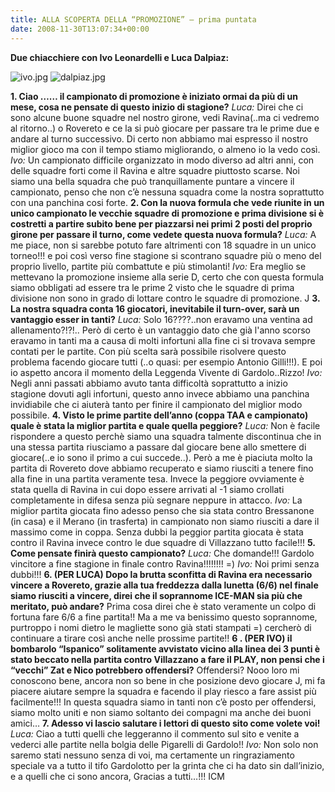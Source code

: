 ```yaml
---
title: ALLA SCOPERTA DELLA “PROMOZIONE” – prima puntata
date: 2008-11-30T13:07:34+00:00
---
```

**Due chiacchiere con Ivo Leonardelli e Luca Dalpiaz:**

![ivo.jpg](http://www.basketgardolo.it/wp-content/uploads/2008/11/ivo.jpg)
![dalpiaz.jpg](http://www.basketgardolo.it/wp-content/uploads/2008/11/dalpiaz.jpg)

**1. Ciao …… il campionato di promozione è iniziato ormai da più di un mese, cosa ne pensate di questo inizio di stagione?** _Luca:_ Direi che ci sono alcune buone squadre nel nostro girone, vedi Ravina(..ma ci vedremo al ritorno..) o Rovereto e ce la si può giocare per passare tra le prime due e andare al turno successivo. Di certo non abbiamo mai espresso il nostro miglior gioco ma con il tempo stiamo migliorando, o almeno io la vedo così. _Ivo:_ Un campionato difficile organizzato in modo diverso ad altri anni, con delle squadre forti come il Ravina e altre squadre piuttosto scarse. Noi siamo una bella squadra che può tranquillamente puntare a vincere il campionato, penso che non c’è nessuna squadra come la nostra soprattutto con una panchina cosi forte. **2. Con la nuova formula che vede riunite in un unico campionato le vecchie squadre di promozione e prima divisione si è costretti a partire subito bene per piazzarsi nei primi 2 posti del proprio girone per passare il turno, come vedete questa nuova formula?** _Luca:_ A me piace, non si sarebbe potuto fare altrimenti con 18 squadre in un unico torneo!!! e poi così verso fine stagione si scontrano squadre più o meno del proprio livello, partite più combattute e più stimolanti! _Ivo:_ Era meglio se mettevano la promozione insieme alla serie D, certo che con questa formula siamo obbligati ad essere tra le prime 2 visto che le squadre di prima divisione non sono in grado di lottare contro le squadre di promozione. J **3. La nostra squadra conta 16 giocatori, inevitabile il turn-over, sarà un vantaggio esser in tanti?** _Luca:_ Solo 16????..non eravamo una ventina ad allenamento?!?!.. Però di certo è un vantaggio dato che già l'anno scorso eravamo in tanti ma a causa di molti infortuni alla fine ci si trovava sempre contati per le partite. Con più scelta sarà possibile risolvere questo problema facendo giocare tutti (..o quasi: per esempio Antonio Gilli!!!). E poi io aspetto ancora il momento della Leggenda Vivente di Gardolo..Rizzo! _Ivo:_ Negli anni passati abbiamo avuto tanta difficoltà soprattutto a inizio stagione dovuti agli infortuni, questo anno invece abbiamo una panchina invidiabile che ci aiuterà tanto per finire il campionato del miglior modo possibile. **4. Visto le prime partite dell’anno (coppa TAA e campionato) quale è stata la miglior partita e quale quella peggiore?** _Luca:_ Non è facile rispondere a questo perchè siamo una squadra talmente discontinua che in una stessa partita riusciamo a passare dal giocare bene allo smettere di giocare(..e io sono il primo a cui succede..). Però a me è piaciuta molto la partita di Rovereto dove abbiamo recuperato e siamo riusciti a tenere fino alla fine in una partita veramente tesa. Invece la peggiore ovviamente è stata quella di Ravina in cui dopo essere arrivati al -1 siamo crollati completamente in difesa senza più segnare neppure in attacco. _Ivo:_ La miglior partita giocata fino adesso penso che sia stata contro Bressanone (in casa) e il Merano (in trasferta) in campionato non siamo riusciti a dare il massimo come in coppa. Senza dubbi la peggior partita giocata è stata contro il Ravina invece contro le due squadre di Villazzano tutto facile!!! **5. Come pensate finirà questo campionato?** _Luca:_ Che domande!!! Gardolo vincitore a fine stagione in finale contro Ravina!!!!!!!! =) _Ivo:_ Noi primi senza dubbi!!! **6. (PER LUCA) Dopo la brutta sconfitta di Ravina era necessario vincere a Rovereto, grazie alla tua freddezza dalla lunetta (6/6) nel finale siamo riusciti a vincere, direi che il soprannome ICE-MAN sia più che meritato, può andare?** Prima cosa direi che è stato veramente un colpo di fortuna fare 6/6 a fine partita!! Ma a me va benissimo questo soprannome, purtroppo i nomi dietro le magliette sono già stati stampati =) cercherò di continuare a tirare così anche nelle prossime partite!! **6 . (PER IVO) il bombarolo “Ispanico” solitamente avvistato vicino alla linea dei 3 punti è stato beccato nella partita contro Villazzano a fare il PLAY, non pensi che i “vecchi” Zat e Nico potrebbero offendersi?** Offendersi? Nooo loro mi conoscono bene, ancora non so bene in che posizione devo giocare J, mi fa piacere aiutare sempre la squadra e facendo il play riesco a fare assist più facilmente!!! In questa squadra siamo in tanti non c’è posto per offendersi, siamo molto uniti e non siamo soltanto dei compagni ma anche dei buoni amici… **7. Adesso vi lascio salutare i lettori di questo sito come volete voi!** _Luca:_ Ciao a tutti quelli che leggeranno il commento sul sito e venite a vederci alle partite nella bolgia delle Pigarelli di Gardolo!! _Ivo:_ Non solo non saremo stati nessuno senza di voi, ma certamente un ringraziamento speciale va a tutto il tifo Gardolotto per la grinta che ci ha dato sin dall’inizio, e a quelli che ci sono ancora, Gracias a tutti…!!! ICM